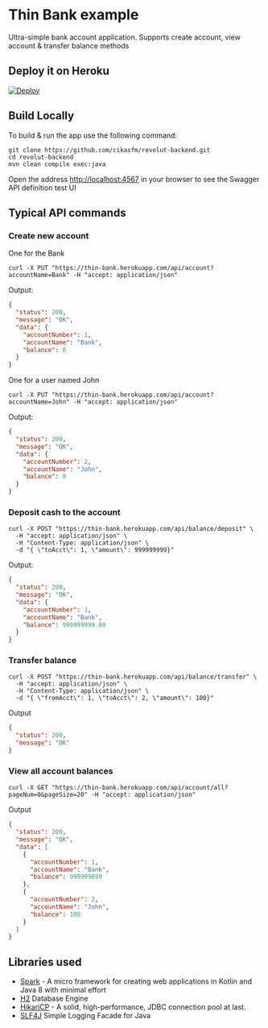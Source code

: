 # Thin Bank example

Ultra-simple bank account application. Supports create account, view account & transfer balance methods

## Deploy it on Heroku

[![Deploy](https://www.herokucdn.com/deploy/button.svg)](https://heroku.com/deploy)

## Build Locally

To build & run the app use the following command:

    git clone https://github.com/cikasfm/revolut-backend.git
    cd revolut-backend
    mvn clean compile exec:java

Open the address [http://localhost:4567](http://localhost:4567) in your browser to see the Swagger API definition test UI

## Typical API commands

### Create new account

One for the Bank
```shell script
curl -X PUT "https://thin-bank.herokuapp.com/api/account?accountName=Bank" -H "accept: application/json"
```

Output:
```json
{
  "status": 200,
  "message": "OK",
  "data": {
    "accountNumber": 1,
    "accountName": "Bank",
    "balance": 0
  }
}
```

One for a user named John
```shell script
curl -X PUT "https://thin-bank.herokuapp.com/api/account?accountName=John" -H "accept: application/json"
```

Output:
```json
{
  "status": 200,
  "message": "OK",
  "data": {
    "accountNumber": 2,
    "accountName": "John",
    "balance": 0
  }
}
```

### Deposit cash to the account

```shell script
curl -X POST "https://thin-bank.herokuapp.com/api/balance/deposit" \
  -H "accept: application/json" \
  -H "Content-Type: application/json" \
  -d "{ \"toAcct\": 1, \"amount\": 999999999}"
```

Output:

```json
{
  "status": 200,
  "message": "OK",
  "data": {
    "accountNumber": 1,
    "accountName": "Bank",
    "balance": 999999999.00
  }
}
```

### Transfer balance

```shell script
curl -X POST "https://thin-bank.herokuapp.com/api/balance/transfer" \
  -H "accept: application/json" \
  -H "Content-Type: application/json" \
  -d "{ \"fromAcct\": 1, \"toAcct\": 2, \"amount\": 100}"
```

Output
```json
{
  "status": 200,
  "message": "OK"
}
```

### View all account balances

```shell script
curl -X GET "https://thin-bank.herokuapp.com/api/account/all?pageNum=0&pageSize=20" -H "accept: application/json"
```

Output
```json
{
  "status": 200,
  "message": "OK",
  "data": [
    {
      "accountNumber": 1,
      "accountName": "Bank",
      "balance": 999999899
    },
    {
      "accountNumber": 2,
      "accountName": "John",
      "balance": 100
    }
  ]
}

```

## Libraries used

- [Spark](http://sparkjava.com/) - A micro framework for creating web applications in Kotlin and Java 8 with minimal effort
- [H2](http://www.h2database.com/html/main.html) Database Engine
- [HikariCP](https://github.com/brettwooldridge/HikariCP) - A solid, high-performance, JDBC connection pool at last.
- [SLF4J](http://www.slf4j.org/) Simple Logging Facade for Java